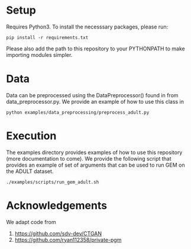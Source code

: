 # Setup

Requires Python3. To install the necesssary packages, please run:
````
pip install -r requirements.txt
````

Please also add the path to this repository to your PYTHONPATH to make importing modules simpler.

# Data

Data can be preprocessed using the DataPreprocessor() found in from data_preprocessor.py. We provide an example of how to use this class in
````
python examples/data_preprocessing/preprocess_adult.py
````

# Execution

The examples directory provides examples of how to use this repository (more documentation to come). We provide the following script that provides an example of set of arguments that can be used to run GEM on the ADULT dataset.
````
./examples/scripts/run_gem_adult.sh
````

# Acknowledgements

We adapt code from

1) https://github.com/sdv-dev/CTGAN
2) https://github.com/ryan112358/private-pgm

